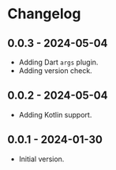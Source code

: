 # Changelog

## 0.0.3 - 2024-05-04

- Adding Dart `args` plugin.
- Adding version check.

## 0.0.2 - 2024-05-04

- Adding Kotlin support.

## 0.0.1 - 2024-01-30

- Initial version.
